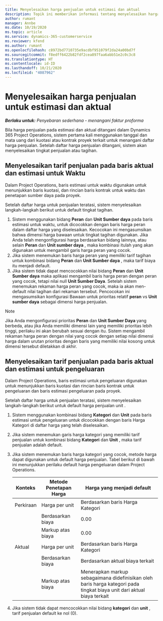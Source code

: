```yaml
---
title: Menyelesaikan harga penjualan untuk estimasi dan aktual
description: Topik ini memberikan informasi tentang menyelesaikan harga penjualan pada estimasi dan aktual.
author: rumant
manager: Annbe
ms.date: 10/19/2020
ms.topic: article
ms.service: dynamics-365-customerservice
ms.reviewer: kfend
ms.author: rumant
ms.openlocfilehash: c8972bd7710735e9acdbf951079f2da24a00bd7f
ms.sourcegitcommit: f8edff6422b82fdf2cea897faa6abb51e2c0c3c8
ms.translationtype: HT
ms.contentlocale: id-ID
ms.lasthandoff: 10/21/2020
ms.locfileid: "4087962"
---
```

# <a name="resolving-sales-prices-for-estimates-and-actuals"></a>Menyelesaikan harga penjualan untuk estimasi dan aktual

_**Berlaku untuk:** Penyebaran sederhana - menangani faktur proforma_

Bila harga penjualan pada estimasi dan aktual ditangani dalam Dynamics 365 Project Operations, sistem pertama kali menggunakan tanggal dan mata uang dari kuotasi atau kontrak proyek terkait untuk menangani daftar harga penjualan. Setelah daftar harga penjualan ditangani, sistem akan menyelesaikan tingkat penjualan atau tagihan.

## <a name="resolve-sales-rates-on-actual-and-estimate-lines-for-time"></a>Menyelesaikan tarif penjualan pada baris aktual dan estimasi untuk Waktu

Dalam Project Operations, baris estimasi untuk waktu digunakan untuk menunjukkan baris kuotasi, dan rincian baris kontrak untuk waktu dan penetapan sumber daya pada proyek.

Setelah daftar harga untuk penjualan teratasi, sistem menyelesaikan langkah-langkah berikut untuk default tingkat tagihan.

1. Sistem menggunakan bidang **Peran** dan **Unit Sumber daya** pada baris estimasi untuk waktu, untuk dicocokkan dengan baris harga peran dalam daftar harga yang diselesaikan. Kecocokan ini mengasumsikan bahwa dimensi harga bawaan untuk tingkat tagihan digunakan. Jika Anda telah mengonfigurasi harga berdasarkan bidang lainnya, atau selain **Peran** dan **Unit sumber daya** , maka kombinasi itulah yang akan digunakan untuk mengambil garis harga peran yang cocok.
2. Jika sistem menemukan baris harga peran yang memiliki tarif tagihan untuk kombinasi bidang **Peran** dan **Unit Sumber daya** , maka tarif biaya itu menjadi default.
3. Jika sistem tidak dapat mencocokkan nilai bidang **Peran** dan **Unit Sumber daya** maka aplikasi mengambil baris harga peran dengan peran yang cocok, tetapi nilai null **Unit Sumber Daya**. Setelah sistem menemukan rekaman harga peran yang cocok, maka ia akan men-default nilai tagihan dari rekaman tersebut. Pencocokan ini mengasumsikan konfigurasi Bawaan untuk prioritas relatif **peran** vs **Unit sumber daya** sebagai dimensi harga penjualan.

> [!NOTE]
> Jika Anda mengonfigurasi prioritas **Peran** dan **Unit Sumber Daya** yang berbeda, atau jika Anda memiliki dimensi lain yang memiliki prioritas lebih tinggi, perilaku ini akan berubah sesuai dengan itu. Sistem mengambil rekaman harga peran dengan nilai yang cocok dengan setiap nilai dimensi harga dalam urutan prioritas dengan baris yang memiliki nilai kosong untuk dimensi tersebut diletakkan di akhir.

## <a name="resolve-sales-rates-on-actual-and-estimate-lines-for-expense"></a>Menyelesaikan tarif penjualan pada baris aktual dan estimasi untuk pengeluaran

Dalam Project Operations, baris estimasi untuk pengeluaran digunakan untuk menunjukkan baris kuotasi dan rincian baris kontrak untuk pengeluaran dan baris estimasi pengeluaran pada proyek.

Setelah daftar harga untuk penjualan teratasi, sistem menyelesaikan langkah-langkah berikut untuk default harga penjualan unit .

1. Sistem menggunakan kombinasi bidang **Kategori** dan **Unit** pada baris estimasi untuk pengeluaran untuk dicocokkan dengan baris Harga Kategori di daftar harga yang telah diselesaikan.
2. Jika sistem menemukan garis harga kategori yang memiliki tarif penjualan untuk kombinasi bidang **Kategori** dan **Unit** , maka tarif penjualan adalah default.
3. Jika sistem menemukan baris harga kategori yang cocok, metode harga dapat digunakan untuk default harga penjualan. Tabel berikut di bawah ini menunjukkan perilaku default harga pengeluaran dalam Project Operations.

    | Konteks | Metode Penetapan Harga | Harga yang menjadi default |
    | --- | --- | --- |
    | Perkiraan | Harga per unit | Berdasarkan baris Harga Kategori |
    | &nbsp; | Berdasarkan biaya | 0.00 |
    | &nbsp; | Markup atas biaya | 0.00 |
    | Aktual | Harga per unit | Berdasarkan baris Harga Kategori |
    | &nbsp; | Berdasarkan biaya | Berdasarkan aktual biaya terkait |
    | &nbsp; | Markup atas biaya | Menerapkan markup sebagaimana didefinisikan oleh baris harga kategori pada tingkat biaya unit dari aktual biaya terkait |

4. Jika sistem tidak dapat mencocokkan nilai bidang **kategori** dan **unit** , tarif penjualan default ke nol (0).
